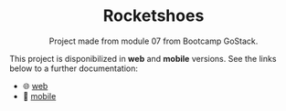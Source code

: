 <h1 align=center>Rocketshoes</h1>

<p align=center>
  Project made from module 07 from Bootcamp GoStack.
</p>

This project is disponibilized in **web** and **mobile** versions. See the links below to a further documentation:

* :globe_with_meridians: [web](https://github.com/renatoyoiti/rocketshoes/web)
* :iphone: [mobile](https://github.com/renatoyoiti/rocketshoes/mobile)
